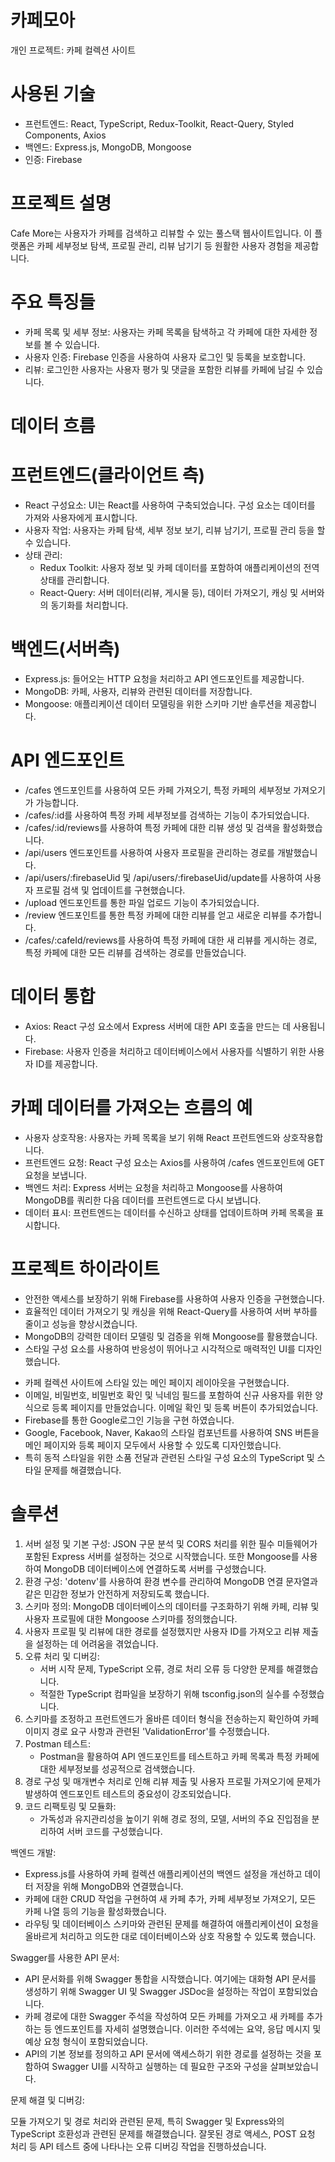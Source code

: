 # 카페모아
개인 프로젝트: 카페 컬렉션 사이트

# 사용된 기술
- 프런트엔드: React, TypeScript, Redux-Toolkit, React-Query, Styled Components, Axios
- 백엔드: Express.js, MongoDB, Mongoose
- 인증: Firebase

# 프로젝트 설명
Cafe More는 사용자가 카페를 검색하고 리뷰할 수 있는 풀스택 웹사이트입니다. 이 플랫폼은 카페 세부정보 탐색, 프로필 관리, 리뷰 남기기 등 원활한 사용자 경험을 제공합니다.

# 주요 특징들
- 카페 목록 및 세부 정보: 사용자는 카페 목록을 탐색하고 각 카페에 대한 자세한 정보를 볼 수 있습니다.
- 사용자 인증: Firebase 인증을 사용하여 사용자 로그인 및 등록을 보호합니다.
- 리뷰: 로그인한 사용자는 사용자 평가 및 댓글을 포함한 리뷰를 카페에 남길 수 있습니다.

# 데이터 흐름
# 프런트엔드(클라이언트 측)
- React 구성요소: UI는 React를 사용하여 구축되었습니다. 구성 요소는 데이터를 가져와 사용자에게 표시합니다.
- 사용자 작업: 사용자는 카페 탐색, 세부 정보 보기, 리뷰 남기기, 프로필 관리 등을 할 수 있습니다.
- 상태 관리:
   - Redux Toolkit: 사용자 정보 및 카페 데이터를 포함하여 애플리케이션의 전역 상태를 관리합니다.
   - React-Query: 서버 데이터(리뷰, 게시물 등), 데이터 가져오기, 캐싱 및 서버와의 동기화를 처리합니다.

# 백엔드(서버측)
- Express.js: 들어오는 HTTP 요청을 처리하고 API 엔드포인트를 제공합니다.
- MongoDB: 카페, 사용자, 리뷰와 관련된 데이터를 저장합니다.
- Mongoose: 애플리케이션 데이터 모델링을 위한 스키마 기반 솔루션을 제공합니다.

# API 엔드포인트
- /cafes 엔드포인트를 사용하여 모든 카페 가져오기, 특정 카페의 세부정보 가져오기가 가능합니다.
- /cafes/:id를 사용하여 특정 카페 세부정보를 검색하는 기능이 추가되었습니다.
- /cafes/:id/reviews를 사용하여 특정 카페에 대한 리뷰 생성 및 검색을 활성화했습니다.
- /api/users 엔드포인트를 사용하여 사용자 프로필을 관리하는 경로를 개발했습니다.
- /api/users/:firebaseUid 및 /api/users/:firebaseUid/update를 사용하여 사용자 프로필 검색 및 업데이트를 구현했습니다.
- /upload 엔드포인트를 통한 파일 업로드 기능이 추가되었습니다.
- /review 엔드포인트를 통한 특정 카페에 대한 리뷰를 얻고 새로운 리뷰를 추가합니다.
- /cafes/:cafeId/reviews를 사용하여 특정 카페에 대한 새 리뷰를 게시하는 경로, 특정 카페에 대한 모든 리뷰를 검색하는 경로를 만들었습니다.


# 데이터 통합
- Axios: React 구성 요소에서 Express 서버에 대한 API 호출을 만드는 데 사용됩니다.
- Firebase: 사용자 인증을 처리하고 데이터베이스에서 사용자를 식별하기 위한 사용자 ID를 제공합니다.
# 카페 데이터를 가져오는 흐름의 예
- 사용자 상호작용: 사용자는 카페 목록을 보기 위해 React 프런트엔드와 상호작용합니다.
- 프런트엔드 요청: React 구성 요소는 Axios를 사용하여 /cafes 엔드포인트에 GET 요청을 보냅니다.
- 백엔드 처리: Express 서버는 요청을 처리하고 Mongoose를 사용하여 MongoDB를 쿼리한 다음 데이터를 프런트엔드로 다시 보냅니다.
- 데이터 표시: 프런트엔드는 데이터를 수신하고 상태를 업데이트하며 카페 목록을 표시합니다.
# 프로젝트 하이라이트
- 안전한 액세스를 보장하기 위해 Firebase를 사용하여 사용자 인증을 구현했습니다.
- 효율적인 데이터 가져오기 및 캐싱을 위해 React-Query를 사용하여 서버 부하를 줄이고 성능을 향상시켰습니다.
- MongoDB의 강력한 데이터 모델링 및 검증을 위해 Mongoose를 활용했습니다.
- 스타일 구성 요소를 사용하여 반응성이 뛰어나고 시각적으로 매력적인 UI를 디자인했습니다.
+ 카페 컬렉션 사이트에 스타일 있는 메인 페이지 레이아웃을 구현했습니다.
+ 이메일, 비밀번호, 비밀번호 확인 및 닉네임 필드를 포함하여 신규 사용자를 위한 양식으로 등록 페이지를 만들었습니다. 이메일 확인 및 등록 버튼이 추가되었습니다.
+ Firebase를 통한 Google로그인 기능을 구현 하였습니다.
+ Google, Facebook, Naver, Kakao의 스타일 컴포넌트를 사용하여 SNS 버튼을 메인 페이지와 등록 페이지 모두에서 사용할 수 있도록 디자인했습니다.
+ 특히 동적 스타일을 위한 소품 전달과 관련된 스타일 구성 요소의 TypeScript 및 스타일 문제를 해결했습니다.

# 솔루션

1. 서버 설정 및 기본 구성: JSON 구문 분석 및 CORS 처리를 위한 필수 미들웨어가 포함된 Express 서버를 설정하는 것으로 시작했습니다. 또한 Mongoose를 사용하여 MongoDB 데이터베이스에 연결하도록 서버를 구성했습니다.
2. 환경 구성: 'dotenv'를 사용하여 환경 변수를 관리하여 MongoDB 연결 문자열과 같은 민감한 정보가 안전하게 저장되도록 했습니다.
3. 스키마 정의: MongoDB 데이터베이스의 데이터를 구조화하기 위해 카페, 리뷰 및 사용자 프로필에 대한 Mongoose 스키마를 정의했습니다.
4. 사용자 프로필 및 리뷰에 대한 경로를 설정했지만 사용자 ID를 가져오고 리뷰 제출을 설정하는 데 어려움을 겪었습니다.
5. 오류 처리 및 디버깅:
    * 서버 시작 문제, TypeScript 오류, 경로 처리 오류 등 다양한 문제를 해결했습니다.
    * 적절한 TypeScript 컴파일을 보장하기 위해 tsconfig.json의 실수를 수정했습니다.
6.  스키마를 조정하고 프런트엔드가 올바른 데이터 형식을 전송하는지 확인하여 카페 이미지 경로 요구 사항과 관련된 'ValidationError'를 수정했습니다.
7. Postman 테스트:
    * Postman을 활용하여 API 엔드포인트를 테스트하고 카페 목록과 특정 카페에 대한 세부정보를 성공적으로 검색했습니다.
8. 경로 구성 및 매개변수 처리로 인해 리뷰 제출 및 사용자 프로필 가져오기에 문제가 발생하여 엔드포인트 테스트의 중요성이 강조되었습니다.
9. 코드 리팩토링 및 모듈화:
    * 가독성과 유지관리성을 높이기 위해 경로 정의, 모델, 서버의 주요 진입점을 분리하여 서버 코드를 구성했습니다.


백엔드 개발:


- Express.js를 사용하여 카페 컬렉션 애플리케이션의 백엔드 설정을 개선하고 데이터 저장을 위해 MongoDB와 연결했습니다.
- 카페에 대한 CRUD 작업을 구현하여 새 카페 추가, 카페 세부정보 가져오기, 모든 카페 나열 등의 기능을 활성화했습니다.
- 라우팅 및 데이터베이스 스키마와 관련된 문제를 해결하여 애플리케이션이 요청을 올바르게 처리하고 의도한 대로 데이터베이스와 상호 작용할 수 있도록 했습니다.

Swagger를 사용한 API 문서:


- API 문서화를 위해 Swagger 통합을 시작했습니다. 여기에는 대화형 API 문서를 생성하기 위해 Swagger UI 및 Swagger JSDoc을 설정하는 작업이 포함되었습니다.
- 카페 경로에 대한 Swagger 주석을 작성하여 모든 카페를 가져오고 새 카페를 추가하는 등 엔드포인트를 자세히 설명했습니다. 이러한 주석에는 요약, 응답 메시지 및 예상 요청 형식이 포함되었습니다.
- API의 기본 정보를 정의하고 API 문서에 액세스하기 위한 경로를 설정하는 것을 포함하여 Swagger UI를 시작하고 실행하는 데 필요한 구조와 구성을 살펴보았습니다.

문제 해결 및 디버깅:

모듈 가져오기 및 경로 처리와 관련된 문제, 특히 Swagger 및 Express와의 TypeScript 호환성과 관련된 문제를 해결했습니다.
잘못된 경로 액세스, POST 요청 처리 등 API 테스트 중에 나타나는 오류 디버깅 작업을 진행하셨습니다.

